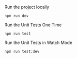 Run the project locally

```
npm run dev
```

Run the Unit Tests One Time

```
npm run test
```

Run the Unit Tests in Watch Mode

```
npm run test:dev
```
